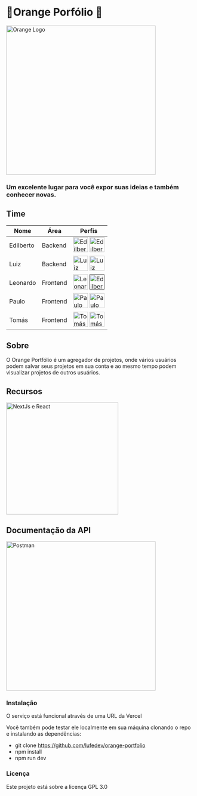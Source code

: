 # 🍊Orange Porfólio 🍊

<img src="https://i.imgur.com/SPnEb0k.png" alt="Orange Logo" width="400"/>

### Um excelente lugar para você expor suas ideias e também conhecer novas.

## Time 
| Nome      | Área      | Perfis                           |
|-----------|-----------|-----------------------------------|
| Edilberto | Backend   | [<img src="https://i.pinimg.com/originals/b1/5e/ed/b15eedbdafbbdbca3249e3942f4faf3b.png" alt="Edilberto" width="40"/>](https://github.com/EdilbertoMorais) [<img src="https://cdn-icons-png.flaticon.com/256/174/174857.png" alt="Edilberto" width="40"/>](https://www.linkedin.com/in/edilbertocmorais/) |
| Luiz      | Backend   | [<img src="https://i.pinimg.com/originals/b1/5e/ed/b15eedbdafbbdbca3249e3942f4faf3b.png" alt="Luiz" width="40"/>](https://github.com/lufedev) [<img src="https://cdn-icons-png.flaticon.com/256/174/174857.png" alt="Luiz" width="40"/>](https://www.linkedin.com/in/lfsantosdev/) ||
| Leonardo  | Frontend  | [<img src="https://i.pinimg.com/originals/b1/5e/ed/b15eedbdafbbdbca3249e3942f4faf3b.png" alt="Leonardo" width="40"/>](https://github.com/leonardodecastro-programmer) [<img src="https://cdn-icons-png.flaticon.com/256/174/174857.png" alt="Edilberto" width="40"/>]() ||
| Paulo     | Frontend  | [<img src="https://i.pinimg.com/originals/b1/5e/ed/b15eedbdafbbdbca3249e3942f4faf3b.png" alt="Paulo" width="40"/>](https://github.com/Paul0Ant0ni0) [<img src="https://cdn-icons-png.flaticon.com/256/174/174857.png" alt="Paulo" width="40"/>](https://www.linkedin.com/in/pauloantonio2310/)||
| Tomás     | Frontend  | [<img src="https://i.pinimg.com/originals/b1/5e/ed/b15eedbdafbbdbca3249e3942f4faf3b.png" alt="Tomás" width="40"/>](https://github.com/tleones) [<img src="https://cdn-icons-png.flaticon.com/256/174/174857.png" alt="Tomás" width="40"/>](https://www.linkedin.com/in/tomasleones/) ||

## Sobre

O Orange Portfólio é um agregador de projetos, onde vários usuários podem salvar seus projetos em sua conta e ao mesmo tempo podem visualizar projetos de outros usuários.

## Recursos
<img src="https://miro.medium.com/v2/resize:fit:4800/format:webp/1*aF1u1vDDft_pzrZ0SlLRuw.png" alt="NextJs e React" width="300"/>


## Documentação da API

[<img src="https://www.benner.com.br/tecnologia/wp-content/uploads/2023/06/Postman.jpg" alt="Postman" width="400"/>](https://documenter.getpostman.com/view/31469136/2s9Yynk3fE)

### Instalação
O serviço está funcional através de uma URL da Vercel

Você também pode testar ele localmente em sua máquina clonando o repo e instalando as dependências:
- git clone https://github.com/lufedev/orange-portfolio
- npm install
- npm run dev

### Licença 
Este projeto está sobre a licença GPL 3.0 

